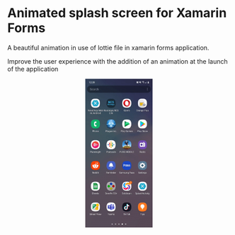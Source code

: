 # Animated splash screen for Xamarin Forms 

 A beautiful animation in use of lottie file in xamarin forms application.
 
 Improve the user experience with the addition of an animation at the launch of the application

<p align="center">
<img src="Demo/splashscreen.gif" width="30%" /> 
</p>
